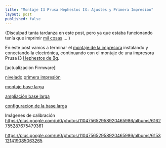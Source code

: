 ```yaml
---
title: "Montaje I3 Prusa Hephestos IX: Ajustes y Primera Impresión"
layout: post
published: false
---
```


(Disculpad tanta tardanza en este post, pero ya que estaba funcionando tenía que imprimir [mil cosas](http://www.thingiverse.com/javacasm/collections) ... )

En este post vamos a terminar el [montaje de la impresora](http://blog.elcacharreo.com/tag/hephestos/) instalando y conectando la electrónica, continuando con el montaje de una impresora Prusa i3 [Hephestos de Bq](http://bq.com/es/prusa). 

[actualización Firmware]

[nivelado](http://diwo.bq.com/video/nivelado-de-la-base-prusa-i3-hephestos/)
[primera impresión](http://diwo.bq.com/video/primera-impresion-con-la-prusa-i3-hephestos/)

[montaje base larga](http://diwo.bq.com/montaje-de-la-actualizacion-a-base-larga/)

[ampliación base larga](http://diwo.bq.com/amplia-tu-prusa-con-el-kit-de-actualizacion-a-base-larga/)

[configuracion de la base larga](http://diwo.bq.com/configuracion-de-software-para-la-ampliacion-a-base-larga/)

Imágenes de calibración https://plus.google.com/u/0/photos/110475652958920465986/albums/6162755287675479361

https://plus.google.com/u/0/photos/110475652958920465986/albums/6153121419085063265